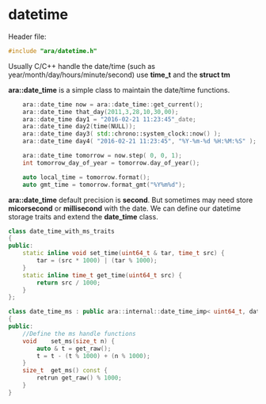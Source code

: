 # datetime

Header file:

~~~C++
#include "ara/datetime.h"
~~~

Usually C/C++ handle the date/time (such as year/month/day/hours/minute/second)  use **time_t** and the **struct tm**

**ara::date_time** is a simple class to maintain the date/time functions.

~~~C++
    ara::date_time now = ara::date_time::get_current();
    ara::date_time that_day(2011,3,28,10,30,00);
    ara::date_time day1 = "2016-02-21 11:23:45"_date;
    ara::date_time day2(time(NULL));
    ara::date_time day3( std::chrono::system_clock::now() );
    ara::date_time day4( "2016-02-21 11:23:45", "%Y-%m-%d %H:%M:%S" );

    ara::date_time tomorrow = now.step( 0, 0, 1);
    int tomorrow_day_of_year = tomorrow.day_of_year();

    auto local_time = tomorrow.format();
    auto gmt_time = tomorrow.format_gmt("%Y%m%d");
~~~

**ara::date_time** default precision is **second**. But sometimes may need store **micorsecond** or **millisecond** with the date. We can define our datetime storage traits and extend the **date_time** class.

~~~C++
class date_time_with_ms_traits
{
public:
    static inline void set_time(uint64_t & tar, time_t src) {
        tar = (src * 1000) | (tar % 1000);
    }
    static inline time_t get_time(uint64_t src) {
        return src / 1000;
    }
};

class date_time_ms : public ara::internal::date_time_imp< uint64_t, date_time_with_ms_traits >
{
public:
    //Define the ms handle functions
    void    set_ms(size_t n) {
        auto & t = get_raw();
        t = t - (t % 1000) + (n % 1000);
    }
    size_t  get_ms() const {
        retrun get_raw() % 1000;
    }
}
~~~